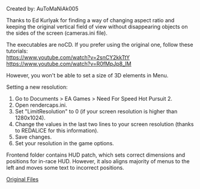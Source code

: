Created by: AuToMaNiAk005

Thanks to Ed Kurlyak for finding a way of changing aspect ratio and keeping the original vertical field of view without disappearing objects on the sides of the screen (cameras.ini file).

The executables are noCD.
If you prefer using the original one, follow these tutorials:  
https://www.youtube.com/watch?v=2snCY2kkTtY
https://www.youtube.com/watch?v=R0fMpJp8_IM

However, you won't be able to set a size of 3D elements in Menu.

Setting a new resolution:
1. Go to Documents > EA Games > Need For Speed Hot Pursuit 2.
2. Open rendercaps.ini.
3. Set "LimitResolution" to 0 (if your screen resolution is higher than 1280x1024).
4. Change the values in the last two lines to your screen resolution (thanks to REDALiCE for this information).
5. Save changes.
6. Set your resolution in the game options.

Frontend folder contains HUD patch, which sets correct dimensions and positions for in-race HUD.
However, it also aligns majority of menus to the left and moves some text to incorrect positions.

[Original Files](https://drive.google.com/drive/folders/1Vk9Y4YDmVd3u0Ham_ShibU0lMmz3yvcN)
